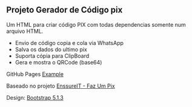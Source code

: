 ## Projeto Gerador de Código pix
Um HTML para criar código PIX com todas dependencias somente num arquivo HTML.

- Envio de código copia e cola via WhatsApp
- Salva os dados do ultimo pix
- Suporta cópia para ClipBoard
- Gera e mostra o QRCode (base64)

GitHub Pages [Example](https://arthurcrivilin.github.io/HTMLPix-AllInOne/)

Baseado no projeto [EnssureIT - Faz Um Pix](https://github.com/EnssureIT/faz-um-pix)

Design: [Bootstrap 5.1.3](https://github.com/twbs/bootstrap)